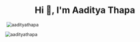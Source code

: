<h1 align="center">Hi 👋, I'm Aaditya Thapa</h1>

<p>&nbsp;<img align="center" src="https://github-readme-stats.vercel.app/api?username=aadityathapa&show_icons=true&theme=dark&locale=en" alt="aadityathapa" /></p>
<p><img align="left" src="https://github-readme-stats.vercel.app/api/top-langs?username=aadityathapa&show_icons=true&theme=dark&locale=en&layout=compact" alt="aadityathapa" /></p>
